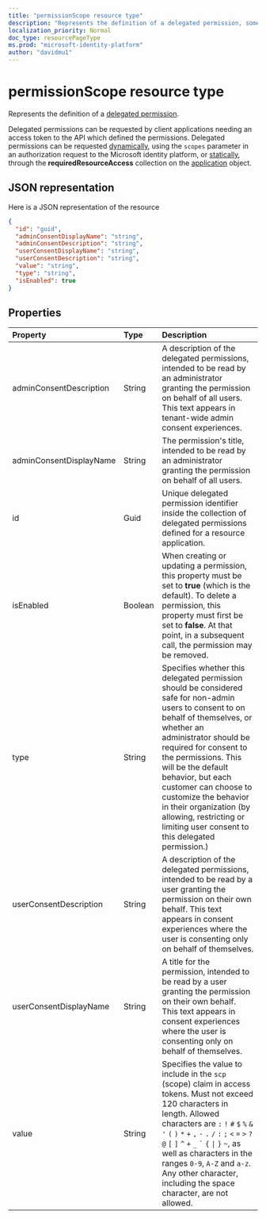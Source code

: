 ```yaml
---
title: "permissionScope resource type"
description: "Represents the definition of a delegated permission, sometimes referred to as an OAuth 2.0 permission or an OAuth 2.0 scope. Once defined, the delegated permission may then be requested by a client application"
localization_priority: Normal
doc_type: resourcePageType
ms.prod: "microsoft-identity-platform"
author: "davidmu1"
---
```


# permissionScope resource type

Represents the definition of a [delegated permission](https://docs.microsoft.com/azure/active-directory/develop/v2-permissions-and-consent#permission-types).

Delegated permissions can be requested by client applications needing an access token to the API which defined the permissions. Delegated permissions can be requested [dynamically](https://docs.microsoft.com/azure/active-directory/develop/v2-permissions-and-consent#requesting-individual-user-consent), using the `scopes` parameter in an authorization request to the Microsoft identity platform, or [statically](https://docs.microsoft.com/azure/active-directory/develop/v2-permissions-and-consent#the-default-scope), through the **requiredResourceAccess** collection on the [application](application.md) object.

## JSON representation

Here is a JSON representation of the resource

<!-- {
  "blockType": "resource",
  "optionalProperties": [

  ],
  "@odata.type": "microsoft.graph.permissionScope"
}-->

```json
{
  "id": "guid",
  "adminConsentDisplayName": "string",
  "adminConsentDescription": "string",
  "userConsentDisplayName": "string",
  "userConsentDescription": "string",
  "value": "string",
  "type": "string",
  "isEnabled": true
}
```

## Properties

| Property | Type | Description |
|:---------------|:--------|:----------|
|adminConsentDescription|String|A description of the delegated permissions, intended to be read by an administrator granting the permission on behalf of all users. This text appears in tenant-wide admin consent experiences.|
|adminConsentDisplayName|String|The permission's title, intended to be read by an administrator granting the permission on behalf of all users.|
|id|Guid|Unique delegated permission identifier inside the collection of delegated permissions defined for a resource application.|
|isEnabled|Boolean|When creating or updating a permission, this property must be set to **true** (which is the default). To delete a permission, this property must first be set to **false**.  At that point, in a subsequent call, the permission may be removed.|
|type|String|Specifies whether this delegated permission should be considered safe for non-admin users to consent to on behalf of themselves, or whether an administrator should be required for consent to the permissions. This will be the default behavior, but each customer can choose to customize the behavior in their organization (by allowing, restricting or limiting user consent to this delegated permission.)|
|userConsentDescription|String|A description of the delegated permissions, intended to be read by a user granting the permission on their own behalf. This text appears in consent experiences where the user is consenting only on behalf of themselves.|
|userConsentDisplayName|String|A title for the permission, intended to be read by a user granting the permission on their own behalf. This text appears in consent experiences where the user is consenting only on behalf of themselves.|
|value|String|Specifies the value to include in the `scp` (scope) claim in access tokens. Must not exceed 120 characters in length. Allowed characters are `:` `!` `#` `$` `%` `&` `'` `(` `)` `*` `+` `,` `-` `.` `/` `:` `;` <code>&lt;</code> `=` <code>&gt;</code> `?` `@` `[` `]` `^` `+` `_` <code>&#96;</code> `{` <code>&#124;</code> `}` `~`, as well as characters in the ranges `0-9`, `A-Z` and `a-z`. Any other character, including the space character, are not allowed.|

<!-- uuid: 8fcb5dbc-d5aa-4681-8e31-b001d5168d79
2015-10-25 14:57:30 UTC -->
<!--
{
  "type": "#page.annotation",
  "description": "oAuth2Permission resource",
  "keywords": "",
  "section": "documentation",
  "tocPath": "",
  "suppressions": []
}
-->
